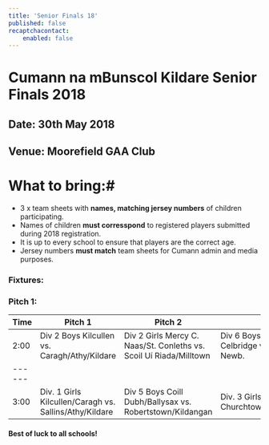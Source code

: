 ```yaml
---
title: 'Senior Finals 18'
published: false
recaptchacontact:
    enabled: false
---
```


# Cumann na mBunscol Kildare Senior Finals 2018 #

## Date: 30th May 2018

## Venue: Moorefield GAA Club

# What to bring:#
* 3 x team sheets with **names, matching jersey numbers** of children participating.
* Names of children **must corresspond** to registered players submitted during 2018 registration.
* It is up to every school to ensure that players are the correct age. 
* Jersey numbers **must match** team sheets for Cumann admin and media purposes.

### Fixtures:

### Pitch 1:
| Time | Pitch 1 | Pitch 2 | Pitch 3 |
| ------ | ---------- | --------- | --------- |
| 2:00 | Div 2 Boys Kilcullen vs. Caragh/Athy/Kildare | Div 2 Girls Mercy C. Naas/St. Conleths vs. Scoil Uí Riada/Milltown | Div 6 Boys N/Ed. Toget./St. Pats Celbridge vs. Ticknevin/St. Pats Newb. |
| ------ |
| 3:00 | Div. 1 Girls Kilcullen/Caragh vs. Sallins/Athy/Kildare | Div 5 Boys Coill Dubh/Ballysax vs. Robertstown/Kildangan | Div. 3 Girls  Cappagh/TMH vs. Churchtown/Rathmore/Rathcoffey | 


#### Best of luck to all schools!